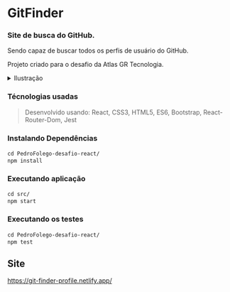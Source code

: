 # GitFinder

### Site de busca do GitHub.
Sendo capaz de buscar todos os perfis de usuário do GitHub.

Projeto criado para o desafio da Atlas GR Tecnologia.

<details>
 <summary>Ilustração</summary>
 <img src="/images/searchPage.png" alt="Alt text" title="Optional title" width="50%"><img src="/images/userPage.png" alt="Alt text" title="Optional title"  width="50%">
</details>

### Técnologias usadas

> Desenvolvido usando: React, CSS3, HTML5, ES6, Bootstrap, React-Router-Dom, Jest


### Instalando Dependências
 
```
cd PedroFolego-desafio-react/
npm install
``` 

### Executando aplicação
```
cd src/
npm start
``` 

### Executando os testes
```
cd PedroFolego-desafio-react/
npm test
``` 

## Site
https://git-finder-profile.netlify.app/
